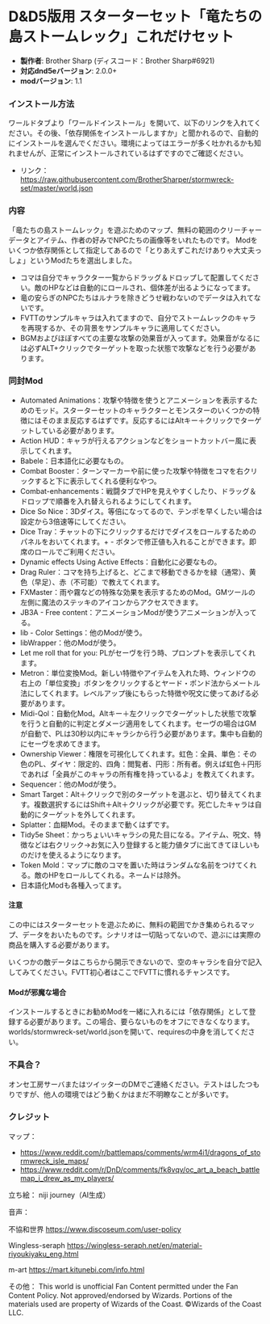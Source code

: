 # D&D5版用 スターターセット「竜たちの島ストームレック」これだけセット

* **製作者**: Brother Sharp (ディスコード：Brother Sharp#6921)
* **対応dnd5eバージョン**: 2.0.0+
* **modバージョン**: 1.1

### インストール方法

ワールドタブより「ワールドインストール」を開いて、以下のリンクを入れてください。その後、「依存関係をインストールしますか」と聞かれるので、自動的にインストールを選んでください。環境によってはエラーが多く吐かれるかも知れませんが、正常にインストールされているはずですのでご確認ください。

* リンク： https://raw.githubusercontent.com/BrotherSharper/stormwreck-set/master/world.json

### 内容
「竜たちの島ストームレック」を遊ぶためのマップ、無料の範囲のクリーチャーデータとアイテム、作者の好みでNPCたちの画像等をいれたものです。
Modをいくつか依存関係として指定してあるので「とりあえずこれだけありゃ大丈夫っしょ」というModたちを選出しました。

* コマは自分でキャラクター一覧からドラッグ＆ドロップして配置してください。敵のHPなどは自動的にロールされ、個体差が出るようになってます。
* 竜の安らぎのNPCたちはルナラを除きどうせ戦わないのでデータは入れてないです。
* FVTTのサンプルキャラは入れてますので、自分でストームレックのキャラを再現するか、その背景をサンプルキャラに適用してください。
* BGMおよびほぼすべての主要な攻撃の効果音が入ってます。効果音がなるには必ずALT+クリックでターゲットを取った状態で攻撃などを行う必要があります。

### 同封Mod
* Automated Animations：攻撃や特徴を使うとアニメーションを表示するためのモッド。スターターセットのキャラクターとモンスターのいくつかの特徴にはそのまま反応するはずです。反応するにはAltキー＋クリックでターゲットしている必要があります。
* Action HUD：キャラが行えるアクションなどをショートカットバー風に表示してくれます。
* Babele：日本語化に必要なもの。
* Combat Booster：ターンマーカーや前に使った攻撃や特徴をコマを右クリックすると下に表示してくれる便利なやつ。
* Combat-enhancements：戦闘タブでHPを見えやすくしたり、ドラッグ＆ドロップで順番を入れ替えられるようにしてくれます。
* Dice So Nice：3Dダイス。等倍になってるので、テンポを早くしたい場合は設定から3倍速等にしてください。
* Dice Tray：チャットの下にクリックするだけでダイスをロールするためのパネルをおいてくれます。+ - ボタンで修正値も入れることができます。即席のロールでご利用ください。
* Dynamic effects Using Active Effects：自動化に必要なもの。
* Drag Ruler：コマを持ち上げると、どこまで移動できるかを緑（通常）、黄色（早足）、赤（不可能）で教えてくれます。
* FXMaster：雨や霧などの特殊な効果を表示するためのMod。GMツールの左側に魔法のステッキのアイコンからアクセスできます。
* JB3A - Free content：アニメーションModが使うアニメーションが入ってる。
* lib - Color Settings：他のModが使う。
* libWrapper：他のModが使う。
* Let me roll that for you: PLがセーヴを行う時、プロンプトを表示してくれます。
* Metron：単位変換Mod。新しい特徴やアイテムを入れた時、ウィンドウの右上の「単位変換」ボタンをクリックするとヤード・ポンド法からメートル法にしてくれます。レベルアップ後にもらった特徴や呪文に使ってあげる必要があります。
* Midi-Qol：自動化Mod。Altキー＋左クリックでターゲットした状態で攻撃を行うと自動的に判定とダメージ適用をしてくれます。セーヴの場合はGMが自動で、PLは30秒以内にキャラシから行う必要があります。集中も自動的にセーヴを求めてきます。
* Ownership Viewer：権限を可視化してくれます。虹色：全員、単色：その色のPL、ダイヤ：限定的、四角：閲覧者、円形：所有者。例えば虹色＋円形であれば「全員がこのキャラの所有権を持っているよ」を教えてくれます。
* Sequencer：他のModが使う。
* Smart Target：Alt＋クリックで別のターゲットを選ぶと、切り替えてくれます。複数選択するにはShift＋Alt＋クリックが必要です。死亡したキャラは自動的にターゲットを外してくれます。
* Splatter：血糊Mod。そのままで動くはずです。
* Tidy5e Sheet：かっちょいいキャラシの見た目になる。アイテム、呪文、特徴などは右クリック→お気に入り登録すると能力値タブに出てきてほしいものだけを使えるようになります。
* Token Mold：マップに敵のコマを置いた時はランダムな名前をつけてくれる。敵のHPをロールしてくれる。ネームドは除外。
* 日本語化Modも各種入ってます。

#### 注意
この中にはスターターセットを遊ぶために、無料の範囲でかき集められるマップ、データをおいたものです。シナリオは一切貼ってないので、遊ぶには実際の商品を購入する必要があります。

いくつかの敵データはこちらから開示できないので、空のキャラシを自分で記入してみてください。FVTT初心者はここでFVTTに慣れるチャンスです。

#### Modが邪魔な場合
インストールするときにお勧めModを一緒に入れるには「依存関係」として登録する必要があります。この場合、要らないものをオフにできなくなります。worlds/stormwreck-set/world.jsonを開いて、requiresの中身を消してください。

### 不具合？
オンセ工房サーバまたはツイッターのDMでご連絡ください。テストはしたつもりですが、他人の環境ではどう動くかはまだ不明瞭なことが多いです。

### クレジット
マップ：
* https://www.reddit.com/r/battlemaps/comments/wrm4i1/dragons_of_stormwreck_isle_maps/
* https://www.reddit.com/r/DnD/comments/fk8vqv/oc_art_a_beach_battlemap_i_drew_as_my_players/

立ち絵：
niji journey（AI生成）

音声：

不協和世界
https://www.discoseum.com/user-policy

Wingless-seraph
https://wingless-seraph.net/en/material-riyoukiyaku_eng.html

m-art
https://mart.kitunebi.com/info.html

その他：
This world is unofficial Fan Content permitted under the Fan Content Policy. Not approved/endorsed by Wizards. Portions of the materials used are property of Wizards of the Coast. ©Wizards of the Coast LLC.